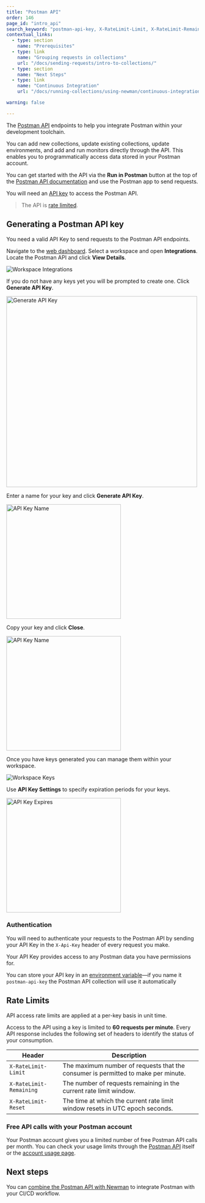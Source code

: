 ```yaml
---
title: "Postman API"
order: 146
page_id: "intro_api"
search_keyword: "postman-api-key, X-RateLimit-Limit, X-RateLimit-Remaining, X-RateLimit-Reset"
contextual_links:
  - type: section
    name: "Prerequisites"
  - type: link
    name: "Grouping requests in collections"
    url: "/docs/sending-requests/intro-to-collections/"
  - type: section
    name: "Next Steps"
  - type: link
    name: "Continuous Integration"
    url: "/docs/running-collections/using-newman/continuous-integration/"

warning: false

---
```


The [Postman API](https://docs.api.getpostman.com/) endpoints to help you integrate Postman within your development toolchain.

You can add new collections, update existing collections, update environments, and add and run monitors directly through the API. This enables you to programmatically access data stored in your Postman account.

You can get started with the API via the **Run in Postman** button at the top of the [Postman API documentation](https://docs.api.getpostman.com/) and use the Postman app to send requests.

You will need an [API key](#generating-a-postman-api-key) to access the Postman API.

> The API is [rate limited](#rate-limits).

## Generating a Postman API key

You need a valid API Key to send requests to the Postman API endpoints.

Navigate to the [web dashboard](https://app.getpostman.com/). Select a workspace and open __Integrations__. Locate the Postman API and click __View Details__.

![Workspace Integrations](https://assets.postman.com/postman-docs/workspace-integrations-api.jpg)

If you do not have any keys yet you will be prompted to create one. Click __Generate API Key__.

<img alt="Generate API Key" src="https://assets.postman.com/postman-docs/generate-api-key.jpg" width="500px"/>

Enter a name for your key and click __Generate API Key__.

<img src="https://assets.postman.com/postman-docs/api-key-name.jpg" width="300px" alt="API Key Name"/>

Copy your key and click __Close__.

<img src="https://assets.postman.com/postman-docs/copy-api-key.jpg" width="300px" alt="API Key Name"/>

Once you have keys generated you can manage them within your workspace.

![Workspace Keys](https://assets.postman.com/postman-docs/api-keys-overview.jpg)

Use __API Key Settings__ to specify expiration periods for your keys.

<img src="https://assets.postman.com/postman-docs/api-key-expire.jpg" width="300px" alt="API Key Expires"/>

### Authentication

You will need to authenticate your requests to the Postman API by sending your API Key in the `X-Api-Key` header of every request you make.

Your API Key provides access to any Postman data you have permissions for.

You can store your API key in an [environment variable](/docs/sending-requests/managing-environments/)—if you name it `postman-api-key` the Postman API collection will use it automatically

## Rate Limits

API access rate limits are applied at a per-key basis in unit time.

Access to the API using a key is limited to **60 requests per minute**. Every API response includes the following set of headers to identify the status of your consumption.

| Header                | Description   |
| ---                   | ---           |
| `X-RateLimit-Limit`   | The maximum number of requests that the consumer is permitted to make per minute. |
| `X-RateLimit-Remaining`| The number of requests remaining in the current rate limit window. |
| `X-RateLimit-Reset`   | The time at which the current rate limit window resets in UTC epoch seconds. |

### Free API calls with your Postman account

Your Postman account gives you a limited number of free Postman API calls per month. You can check your usage limits through the [Postman API](https://docs.api.getpostman.com) itself or the [account usage page](https://go.pstmn.io/postman-account-limits).

## Next steps

You can [combine the Postman API with Newman](/docs/running-collections/using-newman/continuous-integration/) to integrate Postman with your CI/CD workflow.

